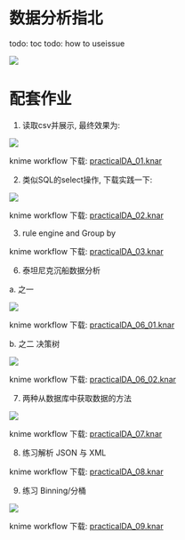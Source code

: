 # 数据分析指北
todo: toc
todo: how to useissue 


![](./欢迎关注公众号.png)

# 配套作业

1. 读取csv并展示, 最终效果为:

![](./knimeCSVsample.png)

knime workflow 下载: [practicalDA_01.knar](https://github.com/HaveF/practicalDA/raw/master/practicalDA_01.knar)


2. 类似SQL的select操作, 下载实践一下:

![](./selectSimilarOps.png)

knime workflow 下载: [practicalDA_02.knar](https://github.com/HaveF/practicalDA/raw/master/practicalDA_02.knar)

3. rule engine and Group by

knime workflow 下载: [practicalDA_03.knar](https://github.com/HaveF/practicalDA/raw/master/practicalDA_03.knar)

6. 泰坦尼克沉船数据分析

a. 之一

![](./practicalDA_06_01.png)

knime workflow 下载: [practicalDA_06_01.knar](https://github.com/HaveF/practicalDA/raw/master/practicalDA_06_01.knar)

b. 之二 决策树

![](./practicalDA_06_02.png)

knime workflow 下载: [practicalDA_06_02.knar](https://github.com/HaveF/practicalDA/raw/master/practicalDA_06_02.knar)

7. 两种从数据库中获取数据的方法

![](./07database.png)

knime workflow 下载: [practicalDA_07.knar](https://github.com/HaveF/practicalDA/raw/master/practicalDA_07.knar)

8. 练习解析 JSON 与 XML

knime workflow 下载: [practicalDA_08.knar](https://github.com/HaveF/practicalDA/raw/master/practicalDA_08.knar)

9. 练习 Binning/分桶

![](./09binning.png)

knime workflow 下载: [practicalDA_09.knar](https://github.com/HaveF/practicalDA/raw/master/practicalDA_09.knar)
